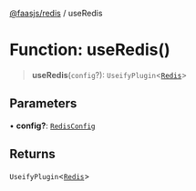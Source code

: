 [@faasjs/redis](../README.md) / useRedis

# Function: useRedis()

> **useRedis**(`config`?): `UseifyPlugin`\<[`Redis`](../classes/Redis.md)\>

## Parameters

• **config?**: [`RedisConfig`](../type-aliases/RedisConfig.md)

## Returns

`UseifyPlugin`\<[`Redis`](../classes/Redis.md)\>
